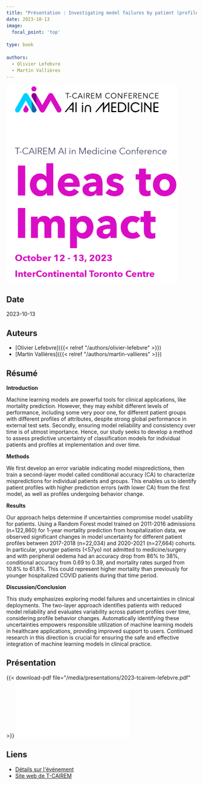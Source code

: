 ```yaml
---
title: "Présentation : Investigating model failures by patient (profiles) for safer clinical deployment  "
date: 2023-10-13
image:
  focal_point: 'top'

type: book

authors:
  - Olivier Lefebvre
  - Martin Vallières
---
```


![T-CAIREM](tcairem.png)

## Date

2023-10-13

## Auteurs

- [Olivier Lefebvre]({{< relref "/authors/olivier-lefebvre" >}})
- [Martin Vallières]({{< relref "/authors/martin-vallieres" >}})

## Résumé

 **Introduction**

 Machine learning models are powerful tools for clinical applications, like mortality prediction. However, they may exhibit 
different levels of performance, including some very poor one, for different patient groups with different profiles of 
attributes, despite strong global performance in external test sets. Secondly, ensuring model reliability and consistency 
over time is of utmost importance. Hence, our study seeks to develop a method to assess predictive uncertainty of 
classification models for individual patients and profiles at implementation and over time. 

  **Methods**

 We first develop an error variable indicating model mispredictions, then train a second-layer model called conditional 
accuracy (CA) to characterize mispredictions for individual patients and groups. This enables us to identify patient profiles 
with higher prediction errors (with lower CA) from the first model, as well as profiles undergoing behavior change. 

  **Results**

 Our approach helps determine if uncertainties compromise model usability for patients. Using a Random Forest model 
trained on 2011-2016 admissions (n=122,860) for 1-year mortality prediction from hospitalization data, we observed 
significant changes in model uncertainty for different patient profiles between 2017-2018 (n=22,034) and 2020-2021 
(n=27,664) cohorts. In particular, younger patients (<57yo) not admitted to medicine/surgery and with peripheral oedema 
had an accuracy drop from 86% to 38%, conditional accuracy from 0.69 to 0.39, and mortality rates surged from 10.8% to 
61.8%. This could represent higher mortality than previously for younger hospitalized COVID patients during that time 
period. 
  
  **Discussion/Conclusion**

  This study emphasizes exploring model failures and uncertainties in clinical deployments. The two-layer approach identifies 
patients with reduced model reliability and evaluates variability across patient profiles over time, considering profile 
behavior changes. Automatically identifying these uncertainties empowers responsible utilization of machine learning 
models in healthcare applications, providing improved support to users. Continued research in this direction is crucial for 
ensuring the safe and effective integration of machine learning models in clinical practice.

## Présentation
{{< download-pdf file="/media/presentations/2023-tcairem-lefebvre.pdf" >}}
![Presentation](/media/presentations/2023-tcairem-lefebvre.pdf)

## Liens

- [Détails sur l'événement](https://tcairem-conference.ca/)
- [Site web de T-CAIREM](https://tcairem.utoronto.ca/)
